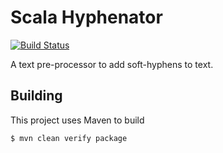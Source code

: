 Scala Hyphenator
================

[![Build Status](https://travis-ci.org/mhogerheijde/SHyphenator.svg?branch=develop)](https://travis-ci.org/mhogerheijde/SHyphenator)

A text pre-processor to add soft-hyphens to text.

Building
--------

This project uses Maven to build

```
$ mvn clean verify package
```
